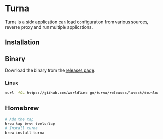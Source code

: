 # Turna

Turna is a side application can load configuration from various sources, reverse proxy and run multiple applications.

## Installation

## Binary

Download the binary from the [releases page](https://github.com/worldline-go/turna/releases/latest).

### Linux

```sh
curl -fSL https://github.com/worldline-go/turna/releases/latest/download/turna_Linux_x86_64.tar.gz | tar -xz --overwrite -C ~/bin/ turna
```

## Homebrew

```sh
# Add the tap
brew tap brew-tools/tap
# Install turna
brew install turna
```
